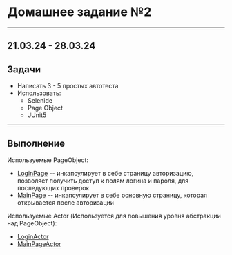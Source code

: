 # Домашнее задание №2
---
21.03.24 - 28.03.24
---

## Задачи

- Написать 3 - 5 простых автотеста
- Использовать:
	- Selenide
	- Page Object
	- JUnit5
---
## Выполнение

Используемые PageObject:
 - [LoginPage](src/test/java/ru/ok/model/LoginPage.java) -- инкапсулирует в себе страницу авторизацию, позволяет получить доступ к полям логина и пароля, для последующих проверок
 - [MainPage](src/test/java/ru/ok/model/MainPage.java) -- инкапсулирует в себе основную страницу, которая открывается после авторизации

Используемые Actor (Используется для повышения уровня абстракции над PageObject):
 - [LoginActor](src/test/java/ru/ok/model/LoginOrchestrator.java)
 - [MainPageActor](src/test/java/ru/ok/model/MainPageActor.java)


